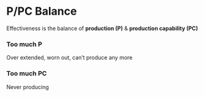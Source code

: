 # P/PC Balance

Effectiveness is the balance of **production (P)** & **production capability (PC)**

### Too much P
Over extended, worn out, can’t produce any more

### Too much PC
Never producing
